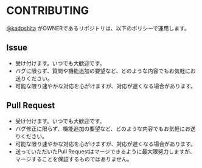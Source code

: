 # CONTRIBUTING

[@kadoshita](https://github.com/kadoshita) がOWNERであるリポジトリは、以下のポリシーで運用します。

## Issue

- 受け付けます。いつでも大歓迎です。
- バグに限らず、質問や機能追加の要望など、どのような内容でもお気軽にお送りください。
- 可能な限り速やかな対応を心がけますが、対応が遅くなる場合があります。

## Pull Request

- 受け付けます。いつでも大歓迎です。
- バグ修正に限らず、機能追加の要望など、どのような内容でもお気軽にお送りください。
- 可能な限り速やかな対応を心がけますが、対応が遅くなる場合があります。
- 送っていただいたPull Requestはマージできるように最大限努力しますが、マージすることを保証するものではありません。
